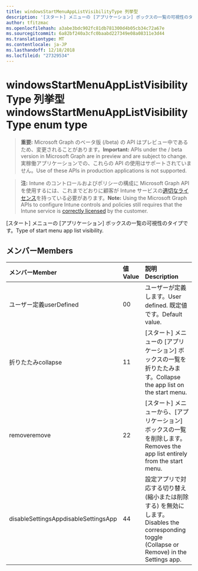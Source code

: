 ```yaml
---
title: windowsStartMenuAppListVisibilityType 列挙型
description: '[スタート] メニューの [アプリケーション] ボックスの一覧の可視性のタイプです。'
author: tfitzmac
ms.openlocfilehash: a3abe3bdc902fc81db781300d4b05cb34c72a67e
ms.sourcegitcommit: 6a82bf240a3cfc0baabd227349e08a08311e3d44
ms.translationtype: MT
ms.contentlocale: ja-JP
ms.lasthandoff: 12/18/2018
ms.locfileid: "27329534"
---
```

# <a name="windowsstartmenuapplistvisibilitytype-enum-type"></a><span data-ttu-id="e1f42-103">windowsStartMenuAppListVisibilityType 列挙型</span><span class="sxs-lookup"><span data-stu-id="e1f42-103">windowsStartMenuAppListVisibilityType enum type</span></span>

> <span data-ttu-id="e1f42-104">**重要:** Microsoft Graph のベータ版 (/beta) の API はプレビュー中であるため、変更されることがあります。</span><span class="sxs-lookup"><span data-stu-id="e1f42-104">**Important:** APIs under the / beta version in Microsoft Graph are in preview and are subject to change.</span></span> <span data-ttu-id="e1f42-105">実稼働アプリケーションでの、これらの API の使用はサポートされていません。</span><span class="sxs-lookup"><span data-stu-id="e1f42-105">Use of these APIs in production applications is not supported.</span></span>

> <span data-ttu-id="e1f42-106">**注:** Intune のコントロールおよびポリシーの構成に Microsoft Graph API を使用するには、これまでどおりに顧客が Intune サービスの[適切なライセンス](https://go.microsoft.com/fwlink/?linkid=839381)を持っている必要があります。</span><span class="sxs-lookup"><span data-stu-id="e1f42-106">**Note:** Using the Microsoft Graph APIs to configure Intune controls and policies still requires that the Intune service is [correctly licensed](https://go.microsoft.com/fwlink/?linkid=839381) by the customer.</span></span>

<span data-ttu-id="e1f42-107">[スタート] メニューの [アプリケーション] ボックスの一覧の可視性のタイプです。</span><span class="sxs-lookup"><span data-stu-id="e1f42-107">Type of start menu app list visibility.</span></span>
## <a name="members"></a><span data-ttu-id="e1f42-108">メンバー</span><span class="sxs-lookup"><span data-stu-id="e1f42-108">Members</span></span>
|<span data-ttu-id="e1f42-109">メンバー</span><span class="sxs-lookup"><span data-stu-id="e1f42-109">Member</span></span>|<span data-ttu-id="e1f42-110">値</span><span class="sxs-lookup"><span data-stu-id="e1f42-110">Value</span></span>|<span data-ttu-id="e1f42-111">説明</span><span class="sxs-lookup"><span data-stu-id="e1f42-111">Description</span></span>|
|:---|:---|:---|
|<span data-ttu-id="e1f42-112">ユーザー定義</span><span class="sxs-lookup"><span data-stu-id="e1f42-112">userDefined</span></span>|<span data-ttu-id="e1f42-113">0</span><span class="sxs-lookup"><span data-stu-id="e1f42-113">0</span></span>|<span data-ttu-id="e1f42-114">ユーザーが定義します。</span><span class="sxs-lookup"><span data-stu-id="e1f42-114">User defined.</span></span> <span data-ttu-id="e1f42-115">既定値です。</span><span class="sxs-lookup"><span data-stu-id="e1f42-115">Default value.</span></span>|
|<span data-ttu-id="e1f42-116">折りたたみ</span><span class="sxs-lookup"><span data-stu-id="e1f42-116">collapse</span></span>|<span data-ttu-id="e1f42-117">1</span><span class="sxs-lookup"><span data-stu-id="e1f42-117">1</span></span>|<span data-ttu-id="e1f42-118">[スタート] メニューの [アプリケーション] ボックスの一覧を折りたたみます。</span><span class="sxs-lookup"><span data-stu-id="e1f42-118">Collapse the app list on the start menu.</span></span>|
|<span data-ttu-id="e1f42-119">remove</span><span class="sxs-lookup"><span data-stu-id="e1f42-119">remove</span></span>|<span data-ttu-id="e1f42-120">2</span><span class="sxs-lookup"><span data-stu-id="e1f42-120">2</span></span>|<span data-ttu-id="e1f42-121">[スタート] メニューから、[アプリケーション] ボックスの一覧を削除します。</span><span class="sxs-lookup"><span data-stu-id="e1f42-121">Removes the app list entirely from the start menu.</span></span>|
|<span data-ttu-id="e1f42-122">disableSettingsApp</span><span class="sxs-lookup"><span data-stu-id="e1f42-122">disableSettingsApp</span></span>|<span data-ttu-id="e1f42-123">4</span><span class="sxs-lookup"><span data-stu-id="e1f42-123">4</span></span>|<span data-ttu-id="e1f42-124">設定アプリで対応する切り替え (縮小または削除する) を無効にします。</span><span class="sxs-lookup"><span data-stu-id="e1f42-124">Disables the corresponding toggle (Collapse or Remove) in the Settings app.</span></span>|





